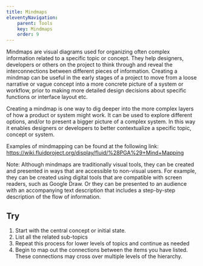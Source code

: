 ```yaml
---
title: Mindmaps
eleventyNavigation:
    parent: Tools
    key: Mindmaps
    order: 9
---
```


Mindmaps are visual diagrams used for organizing often complex information related to a specific topic or concept. They
help designers, developers or others on the project to think through and reveal the interconnections between different
pieces of information. Creating a mindmap can be useful in the early stages of a project to move from a loose narrative
or vague concept into a more concrete picture of a system or workflow, prior to making more detailed design decisions
about specific functions or interface layout etc.

Creating a mindmap is one way to dig deeper into the more complex layers of how a product or system might work. It can
be used to explore different options, and/or to present a bigger picture of a complex system. In this way it enables
designers or developers to better contextualize a specific topic, concept or system.

Examples of mindmapping can be found at the following link:
<https://wiki.fluidproject.org/display/fluid/%28PGA%29+Mind+Mapping>

Note: Although mindmaps are traditionally visual tools, they can be created and presented in ways that are accessible to
non-visual users. For example, they can be created using digital tools that are compatible with screen readers, such as
Google Draw. Or they can be presented to an audience with an accompanying text description that includes a step-by-step
description of the flow of information.
  
## Try

1. Start with the central concept or initial state.
2. List all the related sub-topics
3. Repeat this process for lower levels of topics and continue as needed
4. Begin to map out the connections between the items you have listed. These connections may cross over multiple levels
   of the hierarchy.
